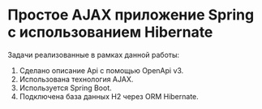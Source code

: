 # Простое AJAX приложение Spring c использованием Hibernate 
 
Задачи реализованные в рамках данной работы:
1. Сделано описание Api с помощью OpenApi v3.
2. Использована технология AJAX.
3. Используется Spring Boot.
4. Подключена база данных H2 через ORM Hibernate.
